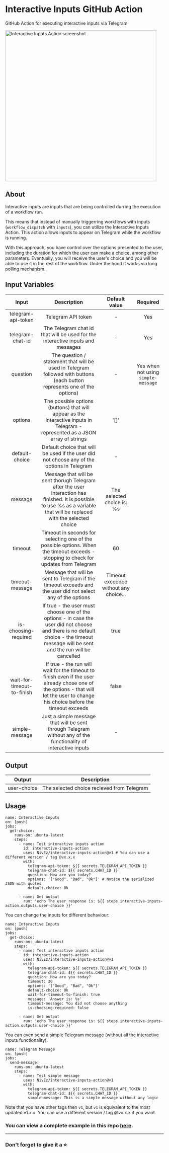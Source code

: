 # Interactive Inputs GitHub Action

GitHub Action for executing interactive inputs via Telegram

<img src="https://github.com/NivEz/interactive-inputs-action/assets/86365162/166854ac-6a2b-4c0a-b95d-b00e49ad94e4" alt="Interactive Inputs Action screenshot" height="480" />

## About

Interactive inputs are inputs that are being controlled durring the execution of a workflow run.

This means that instead of manually triggerring workflows with inputs (`workflow_dispatch` with `inputs`), you can utilize the Interactive Inputs Action. This action allows inputs to appear on Telegram while the workflow is running.

With this approach, you have control over the options presented to the user, including the duration for which the user can make a choice, among other parameters. Eventually, you will receive the user's choice and you will be able to use it in the rest of the workflow. Under the hood it works via long polling mechanism.

## Input Variables

| **Input**                  | **Description**                                                                                                                                                                     | **Default value**                      | **Required**                      |
|:--------------------------:|:-----------------------------------------------------------------------------------------------------------------------------------------------------------------------------------:|:--------------------------------------:|:---------------------------------:|
| telegram-api-token         | Telegram API token                                                                                                                                                                  | -                                      | Yes                               |
| telegram-chat-id           | The Telegram chat id that will be used for the interactive inputs and messages                                                                                                      | -                                      | Yes                               |
| question                   | The question / statement that will be used in Telegram followed with buttons (each button represents one of the options)                                                            | -                                      | Yes when not using `simple-message` |
| options                    | The possible options (buttons) that will appear as the interactive inputs in Telegram - represented as a JSON array of strings                                                      | '[]'                                   |                                   |
| default-choice             | Default choice that will be used if the user did not choose any of the options in Telegram                                                                                          | -                                      |                                   |
| message                    | Message that will be sent thorugh Telegram after the user interaction has finished. It is possible to use %s as a variable that will be replaced with the selected choice           | The selected choice is: %s             |                                   |
| timeout                    | Timeout in seconds for selecting one of the possible options. When the timeout exceeds - stopping to check for updates from Telegram                                                | 60                                     |                                   |
| timeout-message            | Message that will be sent to Telegram if the timeout exceeds and the user did not select any of the options                                                                         | Timeout exceeded without any choice... |                                   |
| is-choosing-required       | If true - the user must choose one of the options - in case the user did not choose and there is no default choice - the timeout message will be sent and the run will be cancelled | true                                   |                                   |
| wait-for-timeout-to-finish | If true - the run will wait for the timeout to finish even if the user already chose one of the options - that will let the user to change his choice before the timeout exceeds    | false                                  |                                   |
| simple-message             | Just a simple message that will be sent through Telegram without any of the functionality of interactive inputs                                                                     | -                                      |                                   |


## Output

| **Output**  | **Description**                            |
|:-----------:|:------------------------------------------:|
| user-choice | The selected choice recieved from Telegram |


## Usage

```
name: Interactive Inputs
on: [push]
jobs:
  get-choice:
    runs-on: ubuntu-latest
    steps:
      - name: Test interactive inputs action
        id: interactive-inputs-action
        uses: NivEz/interactive-inputs-action@v1 # You can use a different version / tag @vx.x.x
        with:
          telegram-api-token: ${{ secrets.TELEGRAM_API_TOKEN }}
          telegram-chat-id: ${{ secrets.CHAT_ID }}
          question: How are you today?
          options: '["Good", "Bad", "Ok"]' # Notice the serialized JSON with quotes
          default-choice: Ok
      
      - name: Get output
        run: 'echo The user response is: ${{ steps.interactive-inputs-action.outputs.user-choice }}'                
```

You can change the inputs for different behaviour:
```
name: Interactive Inputs
on: [push]
jobs:
  get-choice:
    runs-on: ubuntu-latest
    steps:
      - name: Test interactive inputs action
        id: interactive-inputs-action
        uses: NivEz/interactive-inputs-action@v1
        with:
          telegram-api-token: ${{ secrets.TELEGRAM_API_TOKEN }}
          telegram-chat-id: ${{ secrets.CHAT_ID }}
          question: How are you today?
          timeout: 30
          options: '["Good", "Bad", "Ok"]'
          default-choice: Ok
          wait-for-timeout-to-finish: true
          message: 'Answer is: %s'
          timeout-message: You did not choose anything
          is-choosing-required: false
      
      - name: Get output
        run: 'echo The user response is: ${{ steps.interactive-inputs-action.outputs.user-choice }}'                
```

You can even send a simple Telegram message (without all the interactive inputs functionality):
```
name: Telegram Message
on: [push]
jobs:
  send-message:
    runs-on: ubuntu-latest
    steps:
      - name: Test simple message
        uses: NivEz/interactive-inputs-action@v1
        with:
          telegram-api-token: ${{ secrets.TELEGRAM_API_TOKEN }}
          telegram-chat-id: ${{ secrets.CHAT_ID }}
          simple-message: This is a simple message without any logic      
```

Note that you have other tags then `v1`, but `v1` is equivalent to the most updated v1.x.x. You can use a different version / tag @vx.x.x if you want.

### You can view a complete example in this repo [here](https://github.com/NivEz/interactive-inputs-action/blob/main/.github/workflows/ci.yaml).

---

### Don't forget to give it a ⭐
